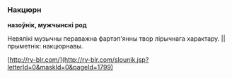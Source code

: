 ### Накцюрн
**назоўнік, мужчынскі род**

Невялікі музычны пераважна фартэп'янны твор лірычнага характару. || прыметнік: накцюрнавы.

<a rel="author">[http://rv-blr.com/](http://rv-blr.com/slounik.jsp?letterId=0&maskId=0&pageId=1799)</a>
